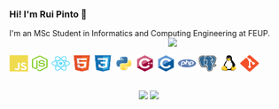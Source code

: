 ### Hi! I'm Rui Pinto 👋

I'm an MSc Student in Informatics and Computing Engineering at FEUP.
<br>
<a href="https://github.com/2dukes">
  <img align="right" width="43%" src="https://github-readme-stats.vercel.app/api?username=2dukes&count_private=true&show_icons=true&theme=gotham" />
</a>
<div style="display: inline_block"><br>
  <img align="center" alt="2dukes-Js" height="30" width="34" src="https://raw.githubusercontent.com/devicons/devicon/master/icons/javascript/javascript-plain.svg">
  <img align="center" alt="2dukes-NodeJS" height="30" width="34" src="https://raw.githubusercontent.com/devicons/devicon/master/icons/nodejs/nodejs-original.svg">
  <img align="center" alt="2dukes-React" height="30" width="34" src="https://raw.githubusercontent.com/devicons/devicon/master/icons/react/react-original.svg">
  <img align="center" alt="2dukes-HTML" height="30" width="34" src="https://raw.githubusercontent.com/devicons/devicon/master/icons/html5/html5-original.svg">
  <img align="center" alt="2dukes-CSS" height="30" width="34" src="https://raw.githubusercontent.com/devicons/devicon/master/icons/css3/css3-original.svg">
  <img align="center" alt="2dukes-Python" height="30" width="34" src="https://raw.githubusercontent.com/devicons/devicon/master/icons/python/python-original.svg">
  <img align="center" alt="2dukes-C++" height="30" width="34" src="https://raw.githubusercontent.com/devicons/devicon/master/icons/cplusplus/cplusplus-original.svg">
  <img align="center" alt="2dukes-C" height="30" width="34" src="https://raw.githubusercontent.com/devicons/devicon/master/icons/c/c-original.svg">
  <img align="center" alt="2dukes-PHP" height="30" width="34" src="https://raw.githubusercontent.com/devicons/devicon/master/icons/php/php-plain.svg">
   <img align="center" alt="2dukes-PSQL" height="30" width="34" src="https://raw.githubusercontent.com/devicons/devicon/master/icons/postgresql/postgresql-original.svg">
     <img align="center" alt="2dukes-PSQL" height="30" width="34" src="https://raw.githubusercontent.com/devicons/devicon/master/icons/linux/linux-original.svg">
  <img align="center" alt="2dukes-Git" height="30" width="34" src="https://raw.githubusercontent.com/devicons/devicon/master/icons/git/git-plain.svg">
</div>
<br><br>
<div align="center">
 <a href="mailto:ruipinto02@hotmail.com" target="_blank"><img src="https://img.shields.io/badge/Microsoft_Outlook-0078D4?style=for-the-badge&logo=microsoft-outlook&logoColor=white" target="_blank"></a> 
  <a href="https://www.linkedin.com/in/ruimendespinto" target="_blank"><img src="https://img.shields.io/badge/-LinkedIn-%230077B5?style=for-the-badge&logo=linkedin&logoColor=white" target="_blank"></a> 
</div>
